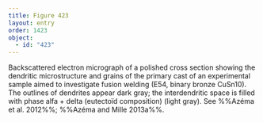 ```yaml
---
title: Figure 423
layout: entry
order: 1423
object:
  - id: "423"
---
```


Backscattered electron micrograph of a polished cross section showing the dendritic microstructure and grains of the primary cast of an experimental sample aimed to investigate fusion welding (E54, binary bronze CuSn10). The outlines of dendrites appear dark gray; the interdendritic space is filled with phase alfa + delta (eutectoïd composition) (light gray). See %%Azéma et al. 2012%%; %%Azéma and Mille 2013a%%.

